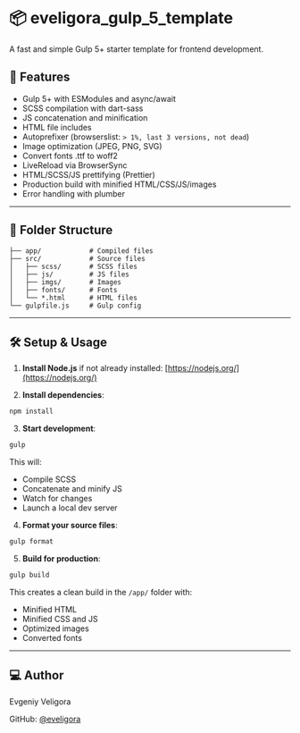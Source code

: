 # 📦 eveligora_gulp_5_template

A fast and simple Gulp 5+ starter template for frontend development.

## 🚀 Features

- Gulp 5+ with ESModules and async/await
- SCSS compilation with dart-sass
- JS concatenation and minification
- HTML file includes
- Autoprefixer (browserslist: `> 1%, last 3 versions, not dead`)
- Image optimization (JPEG, PNG, SVG)
- Convert fonts .ttf to woff2
- LiveReload via BrowserSync
- HTML/SCSS/JS prettifying (Prettier)
- Production build with minified HTML/CSS/JS/images
- Error handling with plumber

---

## 📁 Folder Structure

```
├── app/            # Compiled files
├── src/            # Source files
│   ├── scss/       # SCSS files
│   ├── js/         # JS files
│   ├── imgs/       # Images
│   ├── fonts/      # Fonts
│   └── *.html      # HTML files
└── gulpfile.js     # Gulp config
```

---

## 🛠️ Setup & Usage

1. **Install Node.js** if not already installed: [https://nodejs.org/](https://nodejs.org/)

2. **Install dependencies**:

```bash
npm install
```

3. **Start development**:

```bash
gulp
```

This will:

- Compile SCSS
- Concatenate and minify JS
- Watch for changes
- Launch a local dev server

4. **Format your source files**:

```bash
gulp format
```

5. **Build for production**:

```bash
gulp build
```

This creates a clean build in the `/app/` folder with:

- Minified HTML
- Minified CSS and JS
- Optimized images
- Converted fonts

---

## 💻 Author

Evgeniy Veligora

GitHub: [@eveligora](https://github.com/eveligora)
